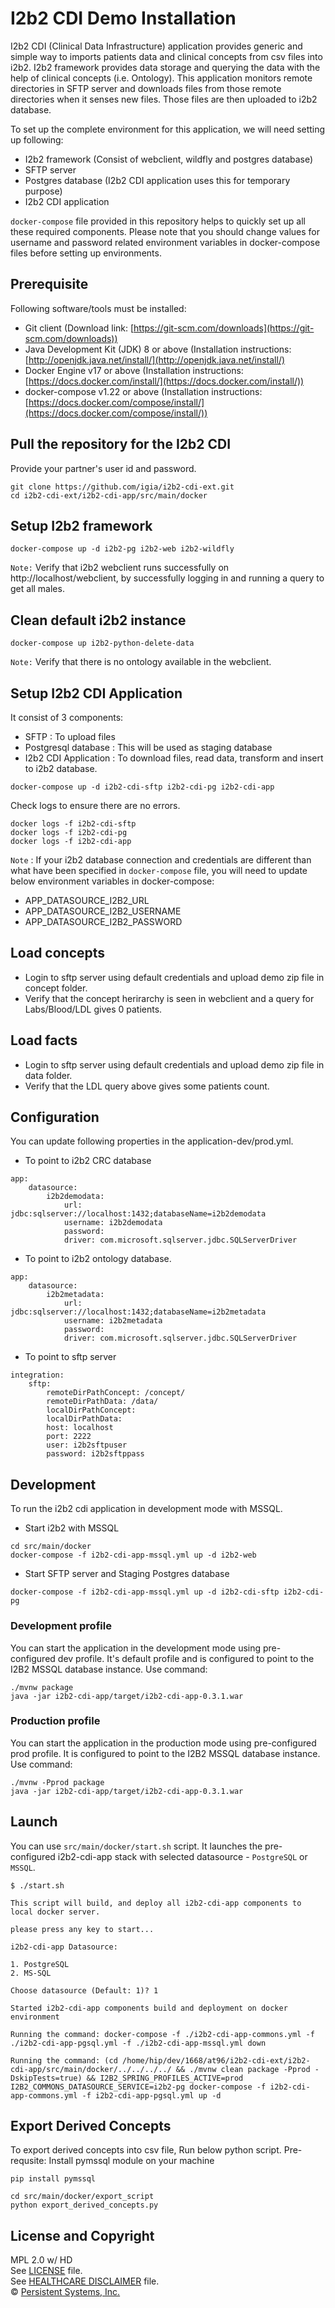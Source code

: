 
# I2b2 CDI Demo Installation
I2b2 CDI (Clinical Data Infrastructure) application provides generic and simple way to imports patients data and clinical concepts from csv files into i2b2. I2b2 framework provides data storage and querying the data with the help of clinical concepts (i.e. Ontology). This application monitors remote directories in SFTP server and downloads files from those remote directories when it senses new files. Those files are then uploaded to i2b2 database.

To set up the complete environment for this application, we will need setting up following:
* I2b2 framework (Consist of webclient, wildfly and postgres database)
* SFTP server
* Postgres database (I2b2 CDI application uses this for temporary purpose)
* I2b2 CDI application

`docker-compose` file provided in this repository helps to quickly set up all these required components. Please note that you should change values for username and password related environment variables in docker-compose files before setting up environments.

## Prerequisite
Following software/tools must be installed:
* Git client (Download link: [https://git-scm.com/downloads](https://git-scm.com/downloads))
* Java Development Kit (JDK) 8 or above (Installation instructions: [http://openjdk.java.net/install/](http://openjdk.java.net/install/) 
* Docker Engine v17 or above (Installation instructions: [https://docs.docker.com/install/](https://docs.docker.com/install/))
* docker-compose v1.22 or above (Installation instructions: [https://docs.docker.com/compose/install/](https://docs.docker.com/compose/install/))

## Pull the repository for the I2b2 CDI
Provide your partner's user id and password.
```
git clone https://github.com/igia/i2b2-cdi-ext.git
cd i2b2-cdi-ext/i2b2-cdi-app/src/main/docker
```

## Setup I2b2 framework 
```
docker-compose up -d i2b2-pg i2b2-web i2b2-wildfly
```
`Note:` Verify that i2b2 webclient runs successfully on http://localhost/webclient, by successfully logging in and running a query to get all males.

## Clean default i2b2 instance

```
docker-compose up i2b2-python-delete-data
```
`Note:` Verify that there is no ontology available in the webclient.

## Setup I2b2 CDI Application
It consist of 3 components:
* SFTP : To upload files
* Postgresql database : This will be used as staging database
* I2b2 CDI Application : To download files, read data, transform and insert to i2b2 database.

```
docker-compose up -d i2b2-cdi-sftp i2b2-cdi-pg i2b2-cdi-app
```

Check logs to ensure there are no errors.
```
docker logs -f i2b2-cdi-sftp
docker logs -f i2b2-cdi-pg
docker logs -f i2b2-cdi-app
```

`Note` : If your i2b2 database connection and credentials are different than what have been specified in `docker-compose` file, you will need to update below environment variables in docker-compose:
* APP_DATASOURCE_I2B2_URL
* APP_DATASOURCE_I2B2_USERNAME
* APP_DATASOURCE_I2B2_PASSWORD

## Load concepts
* Login to sftp server using default credentials and upload demo zip file in concept folder.
* Verify that the concept herirarchy is seen in webclient and a query for Labs/Blood/LDL gives 0 patients.

## Load facts    
* Login to sftp server using default credentials and upload demo zip file in data folder.
* Verify that the LDL query above gives some patients count.

## Configuration
You can update following properties in the application-dev/prod.yml.
* To point to i2b2 CRC database
```
app:
    datasource:            
        i2b2demodata:
            url: jdbc:sqlserver://localhost:1432;databaseName=i2b2demodata
            username: i2b2demodata
            password: 
            driver: com.microsoft.sqlserver.jdbc.SQLServerDriver
```
* To point to i2b2 ontology database.
```
app:
    datasource:
        i2b2metadata:
            url: jdbc:sqlserver://localhost:1432;databaseName=i2b2metadata
            username: i2b2metadata
            password: 
            driver: com.microsoft.sqlserver.jdbc.SQLServerDriver
```
* To point to sftp server
```
integration:
    sftp:
        remoteDirPathConcept: /concept/
        remoteDirPathData: /data/
        localDirPathConcept: 
        localDirPathData: 
        host: localhost
        port: 2222
        user: i2b2sftpuser
        password: i2b2sftppass
```

## Development
To run the i2b2 cdi application in development mode with MSSQL.
* Start i2b2 with MSSQL
```
cd src/main/docker
docker-compose -f i2b2-cdi-app-mssql.yml up -d i2b2-web
```
* Start SFTP server and Staging Postgres database
```
docker-compose -f i2b2-cdi-app-mssql.yml up -d i2b2-cdi-sftp i2b2-cdi-pg
```
### Development profile
You can start the application in the development mode using pre-configured dev profile. It's default profile and
is configured to point to the I2B2 MSSQL database instance. Use command:
```
./mvnw package
java -jar i2b2-cdi-app/target/i2b2-cdi-app-0.3.1.war
```

### Production profile
You can start the application in the production mode using pre-configured prod profile. It is configured to point to
the I2B2 MSSQL database instance. Use command:
```
./mvnw -Pprod package
java -jar i2b2-cdi-app/target/i2b2-cdi-app-0.3.1.war
```

## Launch

You can use `src/main/docker/start.sh` script. It launches the pre-configured i2b2-cdi-app stack with selected datasource - `PostgreSQL` or `MSSQL`.

```
$ ./start.sh 

This script will build, and deploy all i2b2-cdi-app components to local docker server.

please press any key to start...

i2b2-cdi-app Datasource:

1. PostgreSQL
2. MS-SQL

Choose datasource (Default: 1)? 1

Started i2b2-cdi-app components build and deployment on docker environment

Running the command: docker-compose -f ./i2b2-cdi-app-commons.yml -f ./i2b2-cdi-app-pgsql.yml -f ./i2b2-cdi-app-mssql.yml down

Running the command: (cd /home/hip/dev/1668/at96/i2b2-cdi-ext/i2b2-cdi-app/src/main/docker/../../../../ && ./mvnw clean package -Pprod -DskipTests=true) && I2B2_SPRING_PROFILES_ACTIVE=prod I2B2_COMMONS_DATASOURCE_SERVICE=i2b2-pg docker-compose -f i2b2-cdi-app-commons.yml -f i2b2-cdi-app-pgsql.yml up -d

```

## Export Derived Concepts
To export derived concepts into csv file, Run below python script.
Pre-requsite: Install pymssql module on your machine
```
pip install pymssql
```
```
cd src/main/docker/export_script
python export_derived_concepts.py
```

## License and Copyright
MPL 2.0 w/ HD  
See [LICENSE](LICENSE) file.  
See [HEALTHCARE DISCLAIMER](HD.md) file.  
© [Persistent Systems, Inc.](https://www.persistent.com)
